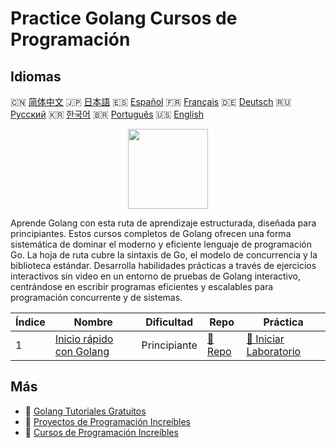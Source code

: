 # Practice Golang Cursos de Programación

## Idiomas

🇨🇳 [简体中文](README_zh.md) 🇯🇵 [日本語](README_ja.md) 🇪🇸 [Español](README_es.md) 🇫🇷 [Français](README_fr.md) 🇩🇪 [Deutsch](README_de.md) 🇷🇺 [Русский](README_ru.md) 🇰🇷 [한국어](README_ko.md) 🇧🇷 [Português](README_pt.md) 🇺🇸 [English](README.md) 

<div align="center">
<img width="128px" src="https://file.labex.io/path/YgASYacMNI6I.png">
</div>

Aprende Golang con esta ruta de aprendizaje estructurada, diseñada para principiantes. Estos cursos completos de Golang ofrecen una forma sistemática de dominar el moderno y eficiente lenguaje de programación Go. La hoja de ruta cubre la sintaxis de Go, el modelo de concurrencia y la biblioteca estándar. Desarrolla habilidades prácticas a través de ejercicios interactivos sin video en un entorno de pruebas de Golang interactivo, centrándose en escribir programas eficientes y escalables para programación concurrente y de sistemas.

|   Índice | Nombre                                                                      | Dificultad   | Repo                                                         | Práctica                                                                  |
|----------|-----------------------------------------------------------------------------|--------------|--------------------------------------------------------------|---------------------------------------------------------------------------|
|        1 | [Inicio rápido con Golang](https://labex.io/es/courses/quick-start-with-go) | Principiante | [🔗 Repo](https://github.com/labex-labs/quick-start-with-go) | [🚀 Iniciar Laboratorio](https://labex.io/es/courses/quick-start-with-go) |

## Más

- 🔗 [Golang Tutoriales Gratuitos](https://github.com/labex-labs/go-free-tutorials)
- 🔗 [Proyectos de Programación Increíbles](https://github.com/labex-labs/awesome-programming-projects)
- 🔗 [Cursos de Programación Increíbles](https://github.com/labex-labs/awesome-programming-courses)

